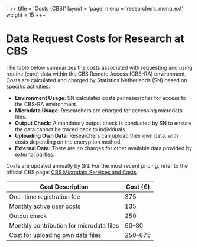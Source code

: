 +++
title = 'Costs (CBS)'
layout = 'page'
menu = 'researchers_menu_ext'
weight = 15
+++

# Data Request Costs for Research at CBS

The table below summarizes the costs associated with requesting and using routine (care) data within the CBS Remote Access (CBS-RA) environment. Costs are calculated and charged by Statistics Netherlands (SN) based on specific activities:

- **Environment Usage**: SN calculates costs per researcher for access to the CBS-RA environment.
- **Microdata Usage**: Researchers are charged for accessing microdata files.
- **Output Check**: A mandatory output check is conducted by SN to ensure the data cannot be traced back to individuals.
- **Uploading Own Data**: Researchers can upload their own data, with costs depending on the encryption method.
- **External Data**: There are no charges for other available data provided by external parties.

Costs are updated annually by SN. For the most recent pricing, refer to the official CBS page: [CBS Microdata Services and Costs](https://www.cbs.nl/nl-nl/onze-diensten/maatwerk-en-microdata/microdata-zelf-onderzoek-doen/diensten-en-kosten).

| **Cost Description**                    | **Cost (€)**                           |
|-----------------------------------------|------------------------------------------|
| One-time registration fee               | 375                                      |
| Monthly active user costs               | 135                                      |
| Output check                            | 250                                      |
| Monthly contribution for microdata files| 60–80                                   |
| Cost for uploading own data files       | 250–675                                 |
